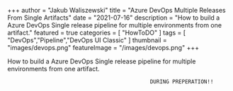 +++
author = "Jakub Waliszewski"
title = "Azure DevOps Multiple Releases From Single Artifacts"
date = "2021-07-16"
description = "How to build a Azure DevOps Single release pipeline for multiple environments from one artifact."
featured = true
categories = [
    "HowToDO"
]
tags = [
    "DevOps","Pipeline","DevOps UI Classic"
]
thumbnail = "images/devops.png"
featureImage = "/images/devops.png"
+++

How to build a Azure DevOps Single release pipeline for multiple environments from one artifact.

                                                 DURING PREPERATION!!
